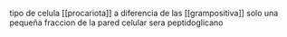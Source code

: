 tipo de celula [[procariota]] a diferencia de las [[grampositiva]] solo una pequeña fraccion de la pared celular sera peptidoglicano